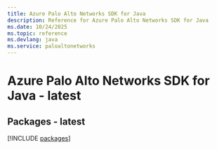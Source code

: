 ```yaml
---
title: Azure Palo Alto Networks SDK for Java
description: Reference for Azure Palo Alto Networks SDK for Java
ms.date: 10/24/2025
ms.topic: reference
ms.devlang: java
ms.service: paloaltonetworks
---
```

# Azure Palo Alto Networks SDK for Java - latest
## Packages - latest
[!INCLUDE [packages](palo-alto-networks-index.md)]
